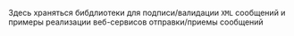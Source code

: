 Здесь храняться бибдлиотеки для подписи/валидации `XML` сообщений и примеры реализации веб-сервисов отправки/приемы сообщений

